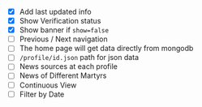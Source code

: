 - [x] Add last updated info
- [x] Show Verification status
- [x] Show banner if `show=false`
- [ ] Previous / Next navigation
- [ ] The home page will get data directly from mongodb
- [ ] `/profile/id.json` path for json data
- [ ] News sources at each profile
- [ ] News of Different Martyrs
- [ ] Continuous View
- [ ] Filter by Date